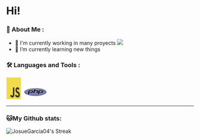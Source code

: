 # Hi!

### 🤵 About Me :
- 🏦 I'm currently working in many proyects
      <img src="https://media.giphy.com/media/WUlplcMpOCEmTGBtBW/giphy.gif" width="30">
- 🌱 I’m currently learning new things

### :hammer_and_wrench: Languages and Tools :

<div>
  <img src="https://github.com/devicons/devicon/blob/master/icons/javascript/javascript-original.svg" title="JavaScript" alt="JavaScript" width="40" height="60"/>&nbsp;
  <img src="https://github.com/devicons/devicon/blob/master/icons/php/php-original.svg" title="Php" **alt="Php" width="60" height="40"/>
</div>

---
### 🐱My Github stats:
![JosueGarcia04's Streak](https://github-readme-streak-stats.herokuapp.com/?user=JosueGarcia04&theme=vue-dark&hide_border=true)
